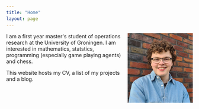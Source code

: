 ```yaml
---
title: "Home"
layout: page
---
```


<img src="images/headshot.jpg" alt="myself" style="width: 35%; float: right; vertical-align:top; padding: 0% 0% 2% 2%">

I am a first year master's student of operations research at the University of Groningen. I am interested in mathematics, statstics, programming (especially game playing agents) and chess.

This website hosts my CV, a list of my projects and a blog.
